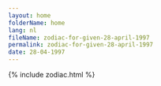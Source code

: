 ```yaml
---
layout: home
folderName: home
lang: nl
fileName: zodiac-for-given-28-april-1997
permalink: zodiac-for-given-28-april-1997
date: 28-04-1997
---
```

{% include zodiac.html %}
